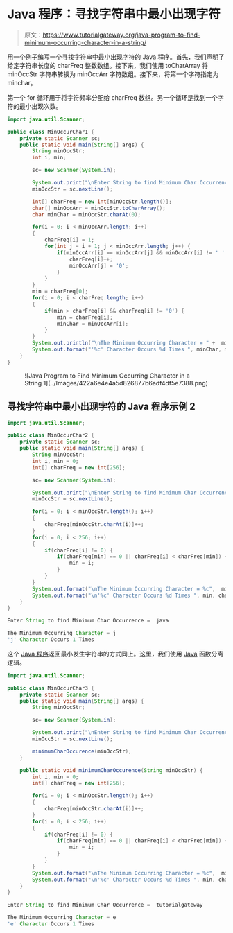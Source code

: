 # Java 程序：寻找字符串中最小出现字符

> 原文：<https://www.tutorialgateway.org/java-program-to-find-minimum-occurring-character-in-a-string/>

用一个例子编写一个寻找字符串中最小出现字符的 Java 程序。首先，我们声明了给定字符串长度的 charFreq 整数数组。接下来，我们使用 toCharArray 将 minOccStr 字符串转换为 minOccArr 字符数组。接下来，将第一个字符指定为 minchar。

第一个 for 循环用于将字符频率分配给 charFreq 数组。另一个循环是找到一个字符的最小出现次数。

```java
import java.util.Scanner;

public class MinOccurChar1 {
	private static Scanner sc;
	public static void main(String[] args) {
		String minOccStr;
		int i, min;

		sc= new Scanner(System.in);

		System.out.print("\nEnter String to find Minimum Char Occurrence =  ");
		minOccStr = sc.nextLine();

		int[] charFreq = new int[minOccStr.length()];
		char[] minOccArr = minOccStr.toCharArray();
		char minChar = minOccStr.charAt(0);

		for(i = 0; i < minOccArr.length; i++)
		{
			charFreq[i] = 1;
			for(int j = i + 1; j < minOccArr.length; j++) {
				if(minOccArr[i] == minOccArr[j] && minOccArr[i] != ' ' && minOccArr[i] != '0') {
					charFreq[i]++;
					minOccArr[j] = '0';
				}
			}		
		}
		min = charFreq[0];
		for(i = 0; i < charFreq.length; i++) 
		{
			if(min > charFreq[i] && charFreq[i] != '0') {
				min = charFreq[i];
				minChar = minOccArr[i];
			}
		}
		System.out.println("\nThe Minimum Occurring Character = " +  minChar);
		System.out.format("'%c' Character Occurs %d Times ", minChar, min);			
	}
}
```

<figure class="wp-block-image size-large">![Java Program to Find Minimum Occurring Character in a String 1](../Images/422a6e4e4a5d826877b6adf4df5e7388.png)</figure>

## 寻找字符串中最小出现字符的 Java 程序示例 2

```java
import java.util.Scanner;

public class MinOccurChar2 {
	private static Scanner sc;
	public static void main(String[] args) {
		String minOccStr;
		int i, min = 0;
		int[] charFreq = new int[256];

		sc= new Scanner(System.in);

		System.out.print("\nEnter String to find Minimum Char Occurrence =  ");
		minOccStr = sc.nextLine();

		for(i = 0; i < minOccStr.length(); i++)
		{
			charFreq[minOccStr.charAt(i)]++;
		}
		for(i = 0; i < 256; i++) 
		{
			if(charFreq[i] != 0) {
				if(charFreq[min] == 0 || charFreq[i] < charFreq[min]) {
					min = i;
				}
			}
		}
		System.out.format("\nThe Minimum Occurring Character = %c",  min);
		System.out.format("\n'%c' Character Occurs %d Times ", min, charFreq[min]);	
	}
}
```

```java
Enter String to find Minimum Char Occurrence =  java

The Minimum Occurring Character = j
'j' Character Occurs 1 Times 
```

这个 [Java 程序](https://www.tutorialgateway.org/learn-java-programs/)返回最小发生字符串的方式同上。这里，我们使用 [Java](https://www.tutorialgateway.org/java-tutorial/) 函数分离逻辑。

```java
import java.util.Scanner;

public class MinOccurChar3 {
	private static Scanner sc;
	public static void main(String[] args) {
		String minOccStr;

		sc= new Scanner(System.in);

		System.out.print("\nEnter String to find Minimum Char Occurrence =  ");
		minOccStr = sc.nextLine();

		minimumCharOccurence(minOccStr);
	}

	public static void minimumCharOccurence(String minOccStr) {
		int i, min = 0;
		int[] charFreq = new int[256];

		for(i = 0; i < minOccStr.length(); i++)
		{
			charFreq[minOccStr.charAt(i)]++;
		}
		for(i = 0; i < 256; i++) 
		{
			if(charFreq[i] != 0) {
				if(charFreq[min] == 0 || charFreq[i] < charFreq[min]) {
					min = i;
				}
			}
		}
		System.out.format("\nThe Minimum Occurring Character = %c",  min);
		System.out.format("\n'%c' Character Occurs %d Times ", min, charFreq[min]);			
	}
}
```

```java
Enter String to find Minimum Char Occurrence =  tutorialgateway

The Minimum Occurring Character = e
'e' Character Occurs 1 Times 
```